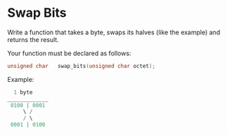 # Swap Bits

Write a function that takes a byte, swaps its halves (like the example) and returns the result.

Your function must be declared as follows:
``` c
unsigned char	swap_bits(unsigned char octet);
```
Example:
``` c
  1 byte
_____________
 0100 | 0001
     \ /
     / \
 0001 | 0100
 ```